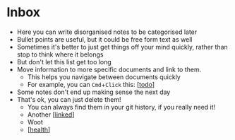 # Inbox

- Here you can write disorganised notes to be categorised later
- Bullet points are useful, but it could be free form text as well
- Sometimes it's better to just get things off your mind quickly, rather than stop to think where it belongs
- But don't let this list get too long
- Move information to more specific documents and link to them.
  - This helps you navigate between documents quickly
  - For example, you can `Cmd`+`Click` this: [[todo]]
- Some notes don't end up making sense the next day
- That's ok, you can just delete them!
  - You can always find them in your git history, if you really need it!
  - Another [[linked]]
  - Woot
  - [[health]]

[//begin]: # "Autogenerated link references for markdown compatibility"
[todo]: todo.md "Todo"
[linked]: linked.md "This is a linked file."
[health]: health.md "Health"
[//end]: # "Autogenerated link references"
